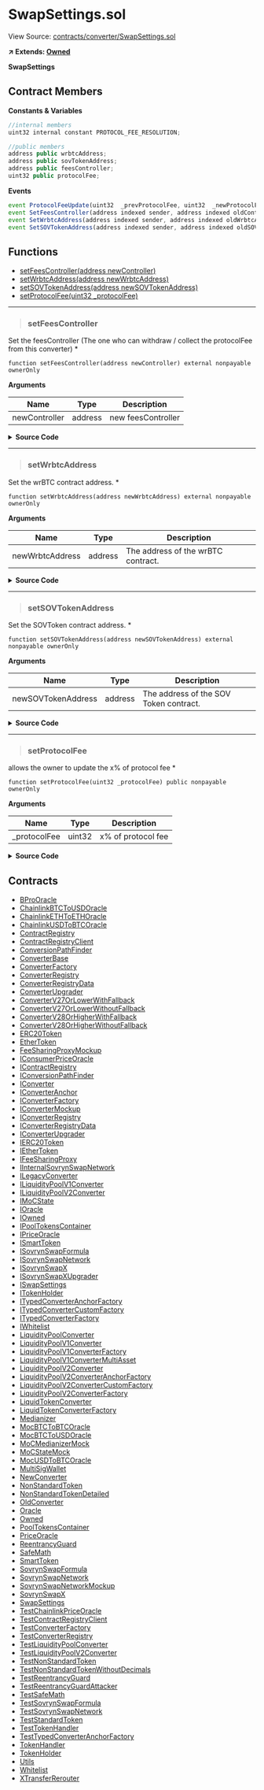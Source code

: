 # SwapSettings.sol

View Source: [contracts/converter/SwapSettings.sol](../solidity/contracts/converter/SwapSettings.sol)

**↗ Extends: [Owned](Owned.md)**

**SwapSettings**

## Contract Members
**Constants & Variables**

```js
//internal members
uint32 internal constant PROTOCOL_FEE_RESOLUTION;

//public members
address public wrbtcAddress;
address public sovTokenAddress;
address public feesController;
uint32 public protocolFee;

```

**Events**

```js
event ProtocolFeeUpdate(uint32  _prevProtocolFee, uint32  _newProtocolFee);
event SetFeesController(address indexed sender, address indexed oldController, address indexed newController);
event SetWrbtcAddress(address indexed sender, address indexed oldWrbtcAddress, address indexed newWrbtcAddress);
event SetSOVTokenAddress(address indexed sender, address indexed oldSOVTokenAddress, address indexed newSOVTokenAddress);
```

## Functions

- [setFeesController(address newController)](#setfeescontroller)
- [setWrbtcAddress(address newWrbtcAddress)](#setwrbtcaddress)
- [setSOVTokenAddress(address newSOVTokenAddress)](#setsovtokenaddress)
- [setProtocolFee(uint32 _protocolFee)](#setprotocolfee)

---    

> ### setFeesController

Set the feesController (The one who can withdraw / collect the protocolFee from this converter)
	 *

```solidity
function setFeesController(address newController) external nonpayable ownerOnly 
```

**Arguments**

| Name        | Type           | Description  |
| ------------- |------------- | -----|
| newController | address | new feesController | 

<details>
	<summary><strong>Source Code</strong></summary>

```javascript
function setFeesController(address newController) external ownerOnly() {
		require(newController != address(0), "ERR_ZERO_ADDRESS");
		address oldController = feesController;
		feesController = newController;

		emit SetFeesController(msg.sender, oldController, newController);
	}
```
</details>

---    

> ### setWrbtcAddress

Set the wrBTC contract address.
	 *

```solidity
function setWrbtcAddress(address newWrbtcAddress) external nonpayable ownerOnly 
```

**Arguments**

| Name        | Type           | Description  |
| ------------- |------------- | -----|
| newWrbtcAddress | address | The address of the wrBTC contract. | 

<details>
	<summary><strong>Source Code</strong></summary>

```javascript
function setWrbtcAddress(address newWrbtcAddress) external ownerOnly() {
		require(newWrbtcAddress != address(0), "ERR_ZERO_ADDRESS");
		address oldwrbtcAddress = address(wrbtcAddress);
		wrbtcAddress = newWrbtcAddress;

		emit SetWrbtcAddress(msg.sender, oldwrbtcAddress, newWrbtcAddress);
	}
```
</details>

---    

> ### setSOVTokenAddress

Set the SOVToken contract address.
	 *

```solidity
function setSOVTokenAddress(address newSOVTokenAddress) external nonpayable ownerOnly 
```

**Arguments**

| Name        | Type           | Description  |
| ------------- |------------- | -----|
| newSOVTokenAddress | address | The address of the SOV Token contract. | 

<details>
	<summary><strong>Source Code</strong></summary>

```javascript
function setSOVTokenAddress(address newSOVTokenAddress) external ownerOnly() {
		require(newSOVTokenAddress != address(0), "ERR_ZERO_ADDRESS");
		address oldSOVTokenAddress = address(sovTokenAddress);
		sovTokenAddress = newSOVTokenAddress;

		emit SetSOVTokenAddress(msg.sender, oldSOVTokenAddress, newSOVTokenAddress);
	}
```
</details>

---    

> ### setProtocolFee

allows the owner to update the x% of protocol fee
	 *

```solidity
function setProtocolFee(uint32 _protocolFee) public nonpayable ownerOnly 
```

**Arguments**

| Name        | Type           | Description  |
| ------------- |------------- | -----|
| _protocolFee | uint32 | x% of protocol fee | 

<details>
	<summary><strong>Source Code</strong></summary>

```javascript
function setProtocolFee(uint32 _protocolFee) public ownerOnly() {
    require(_protocolFee <= PROTOCOL_FEE_RESOLUTION, "ERR_PROTOCOL_FEE_TOO_HIGH");
		emit ProtocolFeeUpdate(protocolFee, _protocolFee);
		protocolFee = _protocolFee;
	}
```
</details>

## Contracts

* [BProOracle](BProOracle.md)
* [ChainlinkBTCToUSDOracle](ChainlinkBTCToUSDOracle.md)
* [ChainlinkETHToETHOracle](ChainlinkETHToETHOracle.md)
* [ChainlinkUSDToBTCOracle](ChainlinkUSDToBTCOracle.md)
* [ContractRegistry](ContractRegistry.md)
* [ContractRegistryClient](ContractRegistryClient.md)
* [ConversionPathFinder](ConversionPathFinder.md)
* [ConverterBase](ConverterBase.md)
* [ConverterFactory](ConverterFactory.md)
* [ConverterRegistry](ConverterRegistry.md)
* [ConverterRegistryData](ConverterRegistryData.md)
* [ConverterUpgrader](ConverterUpgrader.md)
* [ConverterV27OrLowerWithFallback](ConverterV27OrLowerWithFallback.md)
* [ConverterV27OrLowerWithoutFallback](ConverterV27OrLowerWithoutFallback.md)
* [ConverterV28OrHigherWithFallback](ConverterV28OrHigherWithFallback.md)
* [ConverterV28OrHigherWithoutFallback](ConverterV28OrHigherWithoutFallback.md)
* [ERC20Token](ERC20Token.md)
* [EtherToken](EtherToken.md)
* [FeeSharingProxyMockup](FeeSharingProxyMockup.md)
* [IConsumerPriceOracle](IConsumerPriceOracle.md)
* [IContractRegistry](IContractRegistry.md)
* [IConversionPathFinder](IConversionPathFinder.md)
* [IConverter](IConverter.md)
* [IConverterAnchor](IConverterAnchor.md)
* [IConverterFactory](IConverterFactory.md)
* [IConverterMockup](IConverterMockup.md)
* [IConverterRegistry](IConverterRegistry.md)
* [IConverterRegistryData](IConverterRegistryData.md)
* [IConverterUpgrader](IConverterUpgrader.md)
* [IERC20Token](IERC20Token.md)
* [IEtherToken](IEtherToken.md)
* [IFeeSharingProxy](IFeeSharingProxy.md)
* [IInternalSovrynSwapNetwork](IInternalSovrynSwapNetwork.md)
* [ILegacyConverter](ILegacyConverter.md)
* [ILiquidityPoolV1Converter](ILiquidityPoolV1Converter.md)
* [ILiquidityPoolV2Converter](ILiquidityPoolV2Converter.md)
* [IMoCState](IMoCState.md)
* [IOracle](IOracle.md)
* [IOwned](IOwned.md)
* [IPoolTokensContainer](IPoolTokensContainer.md)
* [IPriceOracle](IPriceOracle.md)
* [ISmartToken](ISmartToken.md)
* [ISovrynSwapFormula](ISovrynSwapFormula.md)
* [ISovrynSwapNetwork](ISovrynSwapNetwork.md)
* [ISovrynSwapX](ISovrynSwapX.md)
* [ISovrynSwapXUpgrader](ISovrynSwapXUpgrader.md)
* [ISwapSettings](ISwapSettings.md)
* [ITokenHolder](ITokenHolder.md)
* [ITypedConverterAnchorFactory](ITypedConverterAnchorFactory.md)
* [ITypedConverterCustomFactory](ITypedConverterCustomFactory.md)
* [ITypedConverterFactory](ITypedConverterFactory.md)
* [IWhitelist](IWhitelist.md)
* [LiquidityPoolConverter](LiquidityPoolConverter.md)
* [LiquidityPoolV1Converter](LiquidityPoolV1Converter.md)
* [LiquidityPoolV1ConverterFactory](LiquidityPoolV1ConverterFactory.md)
* [LiquidityPoolV1ConverterMultiAsset](LiquidityPoolV1ConverterMultiAsset.md)
* [LiquidityPoolV2Converter](LiquidityPoolV2Converter.md)
* [LiquidityPoolV2ConverterAnchorFactory](LiquidityPoolV2ConverterAnchorFactory.md)
* [LiquidityPoolV2ConverterCustomFactory](LiquidityPoolV2ConverterCustomFactory.md)
* [LiquidityPoolV2ConverterFactory](LiquidityPoolV2ConverterFactory.md)
* [LiquidTokenConverter](LiquidTokenConverter.md)
* [LiquidTokenConverterFactory](LiquidTokenConverterFactory.md)
* [Medianizer](Medianizer.md)
* [MocBTCToBTCOracle](MocBTCToBTCOracle.md)
* [MocBTCToUSDOracle](MocBTCToUSDOracle.md)
* [MoCMedianizerMock](MoCMedianizerMock.md)
* [MoCStateMock](MoCStateMock.md)
* [MocUSDToBTCOracle](MocUSDToBTCOracle.md)
* [MultiSigWallet](MultiSigWallet.md)
* [NewConverter](NewConverter.md)
* [NonStandardToken](NonStandardToken.md)
* [NonStandardTokenDetailed](NonStandardTokenDetailed.md)
* [OldConverter](OldConverter.md)
* [Oracle](Oracle.md)
* [Owned](Owned.md)
* [PoolTokensContainer](PoolTokensContainer.md)
* [PriceOracle](PriceOracle.md)
* [ReentrancyGuard](ReentrancyGuard.md)
* [SafeMath](SafeMath.md)
* [SmartToken](SmartToken.md)
* [SovrynSwapFormula](SovrynSwapFormula.md)
* [SovrynSwapNetwork](SovrynSwapNetwork.md)
* [SovrynSwapNetworkMockup](SovrynSwapNetworkMockup.md)
* [SovrynSwapX](SovrynSwapX.md)
* [SwapSettings](SwapSettings.md)
* [TestChainlinkPriceOracle](TestChainlinkPriceOracle.md)
* [TestContractRegistryClient](TestContractRegistryClient.md)
* [TestConverterFactory](TestConverterFactory.md)
* [TestConverterRegistry](TestConverterRegistry.md)
* [TestLiquidityPoolConverter](TestLiquidityPoolConverter.md)
* [TestLiquidityPoolV2Converter](TestLiquidityPoolV2Converter.md)
* [TestNonStandardToken](TestNonStandardToken.md)
* [TestNonStandardTokenWithoutDecimals](TestNonStandardTokenWithoutDecimals.md)
* [TestReentrancyGuard](TestReentrancyGuard.md)
* [TestReentrancyGuardAttacker](TestReentrancyGuardAttacker.md)
* [TestSafeMath](TestSafeMath.md)
* [TestSovrynSwapFormula](TestSovrynSwapFormula.md)
* [TestSovrynSwapNetwork](TestSovrynSwapNetwork.md)
* [TestStandardToken](TestStandardToken.md)
* [TestTokenHandler](TestTokenHandler.md)
* [TestTypedConverterAnchorFactory](TestTypedConverterAnchorFactory.md)
* [TokenHandler](TokenHandler.md)
* [TokenHolder](TokenHolder.md)
* [Utils](Utils.md)
* [Whitelist](Whitelist.md)
* [XTransferRerouter](XTransferRerouter.md)
